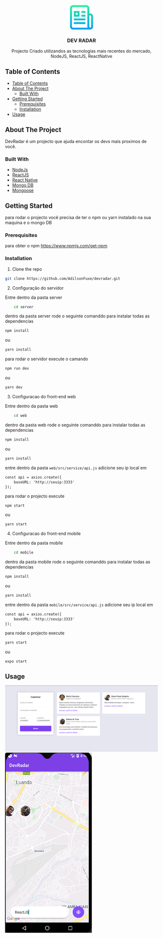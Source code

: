 
<!-- PROJECT LOGO -->
<br />
<p align="center">
  <a href="https://github.com/othneildrew/Best-README-Template">
    <img src="docs/logo.png" alt="Logo" width="80" height="80">
  </a>

  <h3 align="center">DEV RADAR</h3>

  <p align="center">
    Projecto Criado utilizandos as tecnologias mais recentes do mercado,
    NodeJS, ReactJS, ReactNative
    <br />
  </p>
</p>



<!-- TABLE OF CONTENTS -->
## Table of Contents

- [Table of Contents](#table-of-contents)
- [About The Project](#about-the-project)
  - [Built With](#built-with)
- [Getting Started](#getting-started)
  - [Prerequisites](#prerequisites)
  - [Installation](#installation)
- [Usage](#usage)



<!-- ABOUT THE PROJECT -->
## About The Project

DevRadar é um projecto que ajuda encontar os devs mais proximos de você.

### Built With

* [NodeJs](https://nodejs.org/)
* [ReactJS](https://reactjs.org/)
* [React Native](https://reactnative.dev/)
* [Mongo DB](https://www.mongodb.com/)
* [Mongoose](https://mongoosejs.com/)


<!-- GETTING STARTED -->
## Getting Started

para rodar o projecto você precisa de ter o npm ou yarn instalado na sua maquina e
o mongo DB

### Prerequisites
para obter o npm https://www.npmjs.com/get-npm

### Installation

1. Clone the repo
```sh
git clone https://github.com/AdilsonFuxe/devradar.git
```
2. Configuração do servidor
 
Entre dentro da pasta server
```sh
    cd server
```
dentro da pasta server rode o seguinte comanddo para instalar todas as dependencias

```sh
npm install
```
ou
```sh
yarn install
```
para rodar o servidor execute o camando
```sh
npm run dev
```
ou
```sh
yarn dev
```

3. Configuracao do front-end web

Entre dentro da pasta web
```sh
    cd web
```
dentro da pasta web rode o seguinte comanddo para instalar todas as dependencias

```sh
npm install
```
ou
```sh
yarn install
```
entre dentro da pasta `web/src/service/api.js` adicione seu ip local em

```JS
const api = axios.create({
    baseURL: 'http://seuip:3333'
});

```
para rodar o projecto execute
```sh
npm start
```
ou
```sh
yarn start
```

4. Configuracao do front-end mobile

Entre dentro da pasta mobile
```sh
    cd mobile
```
dentro da pasta mobile rode o seguinte comanddo para instalar todas as dependencias

```sh
npm install
```
ou
```sh
yarn install
```
entre dentro da pasta `mobile/src/service/api.js` adicione seu ip local em

```JS
const api = axios.create({
    baseURL: 'http://seuip:3333'
});

```
para rodar o projecto execute
```sh
yarn start
```
ou
```sh
expo start
```

<!-- USAGE EXAMPLES -->
## Usage

[![Product Name Screen Shot][product-screenshot-web]](https://example.com)
[![Product Name Screen Shot][product-screenshot-mobile]](https://example.com)


<!-- CONTACT
## Contact

Your Name - [@your_twitter](https://twitter.com/your_username) - email@example.com

 -->
<!-- MARKDOWN LINKS & IMAGES -->
<!-- https://www.markdownguide.org/basic-syntax/#reference-style-links -->
[contributors-shield]: https://img.shields.io/github/contributors/othneildrew/Best-README-Template.svg?style=flat-square
[contributors-url]: https://github.com/othneildrew/Best-README-Template/graphs/contributors
[forks-shield]: https://img.shields.io/github/forks/othneildrew/Best-README-Template.svg?style=flat-square
[forks-url]: https://github.com/othneildrew/Best-README-Template/network/members
[stars-shield]: https://img.shields.io/github/stars/othneildrew/Best-README-Template.svg?style=flat-square
[stars-url]: https://github.com/othneildrew/Best-README-Template/stargazers
[issues-shield]: https://img.shields.io/github/issues/othneildrew/Best-README-Template.svg?style=flat-square
[issues-url]: https://github.com/othneildrew/Best-README-Template/issues
[license-shield]: https://img.shields.io/github/license/othneildrew/Best-README-Template.svg?style=flat-square
[license-url]: https://github.com/othneildrew/Best-README-Template/blob/master/LICENSE.txt
[linkedin-shield]: https://img.shields.io/badge/-LinkedIn-black.svg?style=flat-square&logo=linkedin&colorB=555
[linkedin-url]: https://linkedin.com/in/othneildrew
[product-screenshot-web]: docs/web.png
[product-screenshot-mobile]: docs/mobile.png
